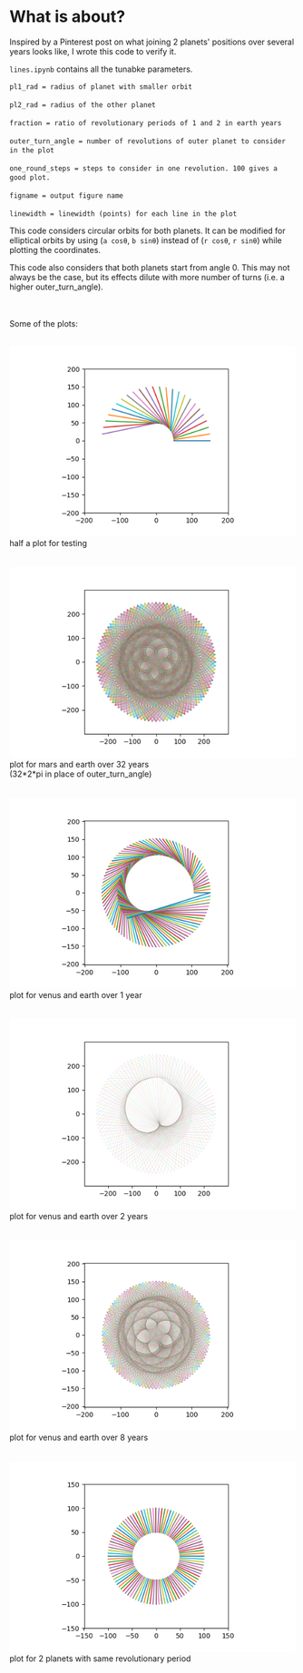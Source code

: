 # What is about?

Inspired by a Pinterest post on what joining 2 planets' positions over several years looks like, I wrote this code to verify it.

`lines.ipynb` contains all the tunabke parameters.

```
pl1_rad = radius of planet with smaller orbit

pl2_rad = radius of the other planet

fraction = ratio of revolutionary periods of 1 and 2 in earth years

outer_turn_angle = number of revolutions of outer planet to consider in the plot

one_round_steps = steps to consider in one revolution. 100 gives a good plot.

figname = output figure name

linewidth = linewidth (points) for each line in the plot
```

This code considers circular orbits for both planets. It can be modified for elliptical orbits by using (`a cosθ`, `b sinθ`) instead of (`r cosθ`, `r sinθ`) while plotting the coordinates.

This code also considers that both planets start from angle 0. This may not always be the case, but its effects dilute with more number of turns (i.e. a higher outer_turn_angle).
<br><br><br>

Some of the plots:
<br><br>

<img src="./half.png">
half a plot for testing
<br><br><br>

<img src="./mars_32.png">
plot for mars and earth over 32 years<br>
(32*2*pi in place of outer_turn_angle)
<br><br><br>

<img src="./venus_one.png">
plot for venus and earth over 1 year
<br><br><br>

<img src="./venus_two.png">
plot for venus and earth over 2 years
<br><br><br>

<img src="./venus_eight.png">
plot for venus and earth over 8 years
<br><br><br>

<img src="./trial.png">
plot for 2 planets with same revolutionary period